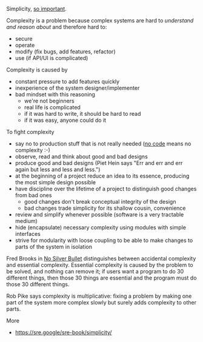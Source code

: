 Simplicity, [so important](https://user-images.githubusercontent.com/1047259/175539790-bcdfb1f1-560c-4204-904c-8def089a6416.png).

Complexity is a problem because complex systems are hard to *understand and reason about* and therefore hard to:

* secure
* operate
* modify (fix bugs, add features, refactor)
* use (if API/UI is complicated)

Complexity is caused by

* constant pressure to add features quickly
* inexperience of the system designer/implementer
* bad mindset with this reasoning
  * we're not beginners
  * real life is complicated
  * if it was hard to write, it should be hard to read
  * if it was easy, anyone could do it

To fight complexity

* say no to production stuff that is not really needed ([no code](https://github.com/kelseyhightower/nocode) means no complexity :-)
* observe, read and think about good and bad designs
* produce good and bad designs (Piet Hein says "Err and err and err again but less and less and less.")
* at the beginning of a project reduce an idea to its essence, producing the most simple design possible
* have discipline over the lifetime of a project to distinguish good changes from bad ones
  * good changes don't break conceptual integrity of the design
  * bad changes trade simplicity for its shallow cousin, convenience
* review and simplify whenever possible (software is a very tractable medium)
* hide (encapsulate) necessary complexity using modules with simple interfaces
* strive for modularity with loose coupling to be able to make changes to parts of the system in isolation

Fred Brooks in [No Silver Bullet](https://en.wikipedia.org/wiki/No_Silver_Bullet) distinguishes between accidental complexity and essential complexity. Essential complexity is caused by the problem to be solved, and nothing can remove it; if users want a program to do 30 different things, then those 30 things are essential and the program must do those 30 different things.

Rob Pike says complexity is multiplicative: fixing a problem by making one part of the system more complex slowly but surely adds complexity to other parts.

More

* https://sre.google/sre-book/simplicity/

